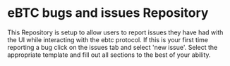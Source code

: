 # eBTC bugs and issues Repository

This Repository is setup to allow users to report issues they have had with the UI while interacting with the ebtc protocol. If this is your first time reporting a bug click on the issues tab and select 'new issue'. Select the appropriate template and fill out all sections to the best of your ability.
